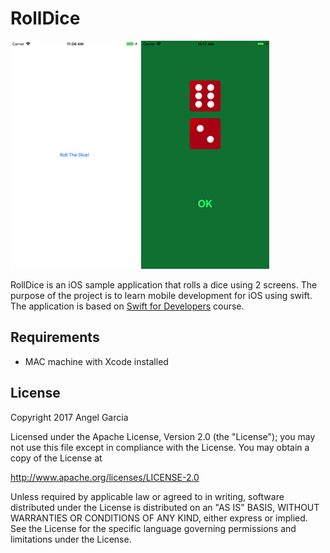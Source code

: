 # RollDice


![Scheme](/screenshots/SimulatorScreenShot-iPhone8Plus-2017-11-03at11.06.18.png)
![Scheme](/screenshots/SimulatorScreenShot-iPhone8Plus-2017-11-03at11.17.07.png)


RollDice is an iOS sample application that rolls a dice using 2 screens.
The purpose of the project is to learn mobile development for iOS using swift.
The application is based on [Swift for Developers](https://in.udacity.com/course/swift-for-developers--ud1025) course.


## Requirements
- MAC machine with Xcode installed



## License

Copyright 2017 Angel Garcia

Licensed under the Apache License, Version 2.0 (the "License"); you may not use this file except in compliance with the License. You may obtain a copy of the License at

http://www.apache.org/licenses/LICENSE-2.0

Unless required by applicable law or agreed to in writing, software distributed under the License is distributed on an "AS IS" BASIS, WITHOUT WARRANTIES OR CONDITIONS OF ANY KIND, either express or implied. See the License for the specific language governing permissions and limitations under the License.

